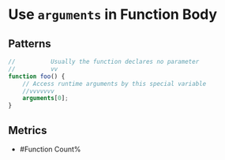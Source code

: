 # Use `arguments` in Function Body

## Patterns

```js
//          Usually the function declares no parameter
//          vv
function foo() {
    // Access runtime arguments by this special variable
    //vvvvvvv
    arguments[0];
}
```

## Metrics

* #Function Count%
